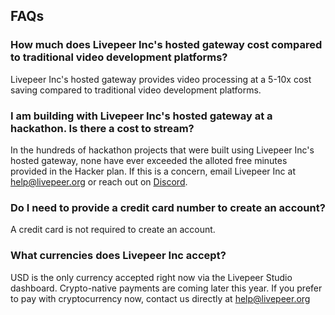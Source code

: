 ## FAQs

### **How much does Livepeer Inc's hosted gateway cost compared to traditional video development platforms?**

Livepeer Inc's hosted gateway provides video processing at a 5-10x cost saving
compared to traditional video development platforms.

### **I am building with Livepeer Inc's hosted gateway at a hackathon. Is there a cost to stream?**

In the hundreds of hackathon projects that were built using Livepeer Inc's
hosted gateway, none have ever exceeded the alloted free minutes provided in the
Hacker plan. If this is a concern, email Livepeer Inc at
[help@livepeer.org](mailto:help@livepeer.org) or reach out
on [Discord](https://discord.gg/livepeer).

### **Do I need to provide a credit card number to create an account?**

A credit card is not required to create an account.

### **What currencies does Livepeer Inc accept?**

USD is the only currency accepted right now via the Livepeer Studio dashboard.
Crypto-native payments are coming later this year. If you prefer to pay with
cryptocurrency now, contact us directly
at [help@livepeer.org](mailto:help@livepeer.org)
